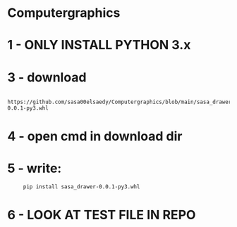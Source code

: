 # Computergraphics

# 1 - ONLY INSTALL PYTHON 3.x 

# 3 - download 
         https://github.com/sasa00elsaedy/Computergraphics/blob/main/sasa_drawer-0.0.1-py3.whl
         
# 4 - open cmd in download dir

# 5 - write:  
         pip install sasa_drawer-0.0.1-py3.whl
         
# 6 - LOOK AT TEST FILE IN REPO

